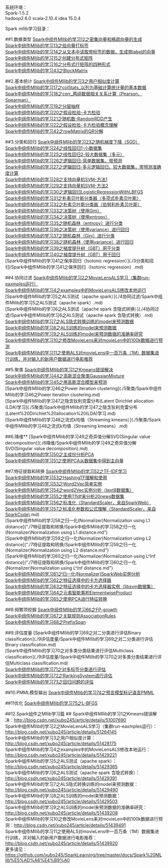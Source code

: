 
系统环境：  
Spark-1.5.2  
hadoop2.6.0
scala-2.10.4
idea 15.0.4

Spark mllib学习目录：

##1.数据类型
[Spark中组件Mllib的学习12之密集向量和稀疏向量的生成](./1数据类型/Spark中组件Mllib的学习12之密集向量和稀疏向量的生成.md)  
[Spark中组件Mllib的学习13之给向量打标签](./1数据类型/Spark中组件Mllib的学习13之给向量打标签.md)  
[Spark中组件Mllib的学习14之从文本中读取带标签的数据，生成带label的向量](./1数据类型/Spark中组件Mllib的学习14之从文本中读取带标签的数据，生成带label的向量.md)  
[Spark中组件Mllib的学习15之创建分布式矩阵](./1数据类型/Spark中组件Mllib的学习15之创建分布式矩阵.md)  
[Spark中组件Mllib的学习16之分布式行矩阵的四种形式](./1数据类型/Spark中组件Mllib的学习16之分布式行矩阵的四种形式.md)  
[Spark中组件Mllib的学习43之BlockMatrix](./1数据类型/Spark中组件Mllib的学习43之BlockMatrix.md)  
	
##2.基本统计
[Spark中组件Mllib的学习3之用户相似度计算](./2基本统计/Spark中组件Mllib的学习3之用户相似度计算.md)  
[Spark中组件Mllib的学习17之colStats_以列为基础计算统计量的基本数据](./2基本统计/Spark中组件Mllib的学习17之colStats_以列为基础计算统计量的基本数据.md)  
[Spark中组件Mllib的学习18之corr_两组数据相关关系计算（Pearson、Spearman）](./2基本统计/Spark中组件Mllib的学习18之corr_两组数据相关关系计算（Pearson、Spearman）.md)  
[Spark中组件Mllib的学习19之分层抽样](./2基本统计/Spark中组件Mllib的学习19之分层抽样.md)  
[Spark中组件Mllib的学习20之假设检验-卡方检验](./2基本统计/Spark中组件Mllib的学习20之假设检验-卡方检验.md)  
[Spark中组件Mllib的学习21之随机数-RandomRDD产生](./2基本统计/Spark中组件Mllib的学习21之随机数-RandomRDD产生.md)  
[Spark中组件Mllib的学习22之假设检验-卡方检验概念理解](./2基本统计/Spark中组件Mllib的学习22之假设检验-卡方检验概念理解.md)  
[Spark中组件Mllib的学习42之rowMatrix的QR分解](./2基本统计/Spark中组件Mllib的学习42之rowMatrix的QR分解.md) 

##3.分类和回归
[Spark中组件Mllib的学习23之随机梯度下降（SGD）](./3分类和回归/Spark中组件Mllib的学习23之随机梯度下降（SGD）.md)  
[Spark中组件Mllib的学习24之线性回归1-小数据集](./3分类和回归/Spark中组件Mllib的学习24之线性回归1-小数据集.md)  
[Spark中组件Mllib的学习25之线性回归2-较大数据集（多元）](./3分类和回归/Spark中组件Mllib的学习25之线性回归2-较大数据集（多元）.md)  
[Spark中组件Mllib的学习26之逻辑回归-简单数据集，带预测](./3分类和回归/Spark中组件Mllib的学习26之逻辑回归-简单数据集，带预测.md)  
[Spark中组件Mllib的学习27之逻辑回归-多元逻辑回归，较大数据集，带预测准确度计算](./3分类和回归/Spark中组件Mllib的学习27之逻辑回归-多元逻辑回归，较大数据集，带预测准确度计算.md)  
[Spark中组件Mllib的学习28之支持向量机SVM-方法1](./3分类和回归/Spark中组件Mllib的学习28之支持向量机SVM-方法1.md)  
[Spark中组件Mllib的学习29之支持向量机SVM-方法2](./3分类和回归/Spark中组件Mllib的学习29之支持向量机SVM-方法2.md)  
[Spark中组件Mllib的学习30之逻辑回归LogisticRegressionWithLBFGS](./3分类和回归/Spark中组件Mllib的学习30之逻辑回归LogisticRegressionWithLBFGS.md)  
[Spark中组件Mllib的学习31之朴素贝叶斯分类器（多项式朴素贝叶斯）](./3分类和回归/Spark中组件Mllib的学习31之朴素贝叶斯分类器（多项式朴素贝叶斯）.md)  
[Spark中组件Mllib的学习32之朴素贝叶斯分类器（伯努利朴素贝叶斯）](./3分类和回归/Spark中组件Mllib的学习32之朴素贝叶斯分类器（伯努利朴素贝叶斯）_.md)  
[Spark中组件Mllib的学习33之决策树（使用Gini）](./3分类和回归/Spark中组件Mllib的学习33之决策树（使用Gini）.md)  
[Spark中组件Mllib的学习34之决策树（使用entropy）](./3分类和回归/Spark中组件Mllib的学习34之决策树（使用entropy）_.md)  
[Spark中组件Mllib的学习35之随机森林（entropy）进行分类](./3分类和回归/Spark中组件Mllib的学习35之随机森林（entropy）进行分类.md)  
[Spark中组件Mllib的学习36之决策树（使用variance）进行回归](./3分类和回归/Spark中组件Mllib的学习36之决策树（使用variance）进行回归.md)  
[Spark中组件Mllib的学习37之随机森林（Gini）进行分类](./3分类和回归/Spark中组件Mllib的学习37之随机森林（Gini）进行分类.md)  
[Spark中组件Mllib的学习38之随机森林（使用variance）进行回归](./3分类和回归/Spark中组件Mllib的学习38之随机森林（使用variance）进行回归.md)  
[Spark中组件Mllib的学习39之梯度提升树（GBT）用于分类](./3分类和回归/Spark中组件Mllib的学习39之梯度提升树（GBT）用于分类_.md)  
[Spark中组件Mllib的学习40之梯度提升树（GBT）用于回归](./3分类和回归/Spark中组件Mllib的学习40之梯度提升树（GBT）用于回归_.md)  
[Spark中组件Mllib的学习41之保序回归（Isotonic regression）](./3分类和回归/Spark中组件Mllib的学习41之保序回归（Isotonic regression）.md)  

##4.协同过滤
[Spark中组件Mllib的学习2之MovieLensALS学习（集群run-eaxmples运行）](./4协同过滤/Spark中组件Mllib的学习2之MovieLensALS学习（集群run-eaxmples运行）.md)  
[Spark中组件Mllib的学习4之examples中的MovieLensALS修改本地运行](./4协同过滤/Spark中组件Mllib的学习4之examples中的MovieLensALS修改本地运行.md)  
[Spark中组件Mllib的学习5之ALS测试（apache spark）](./4协同过滤/Spark中组件Mllib的学习5之ALS测试（apache spark）.md)  
[Spark中组件Mllib的学习6之ALS测试（apache spark 含隐式转换）](./4协同过滤/Spark中组件Mllib的学习6之ALS测试（apache spark 含隐式转换）.md)  
[Spark中组件Mllib的学习7之ALS隐式转换训练的model来预测数据](./4协同过滤/Spark中组件Mllib的学习7之ALS隐式转换训练的model来预测数据.md)  
[Spark中组件Mllib的学习8之ALS训练的model来预测数据](./4协同过滤/Spark中组件Mllib的学习8之ALS训练的model来预测数据.md)  
[Spark中组件Mllib的学习9之ALS训练的model来预测数据的准确率研究](./4协同过滤/Spark中组件Mllib的学习9之ALS训练的model来预测数据的准确率研究.md)  
[Spark中组件Mllib的学习10之修改MovieLens来对movieLen中的100k数据进行预测](./4协同过滤/Spark中组件Mllib的学习10之修改MovieLens来对movieLen中的100k数据进行预测.md)  
[Spark中组件Mllib的学习11之使用ALS对movieLens中一百万条（1M）数据集进行训练，并对输入的新用户数据进行电影推荐](./4协同过滤/Spark中组件Mllib的学习11之使用ALS对movieLens中一百万条（1M）数据集进行训练，并对输入的新用户数据进行电影推荐.md)  

##5.聚类
[Spark中组件Mllib的学习1之Kmeans错误解决](./5聚类/Spark中组件Mllib的学习1之Kmeans错误解决.md)  
[Spark中组件Mllib的学习44之高斯混合聚类GaussianMixture](./5聚类/Spark中组件Mllib的学习44之高斯混合聚类GaussianMixture.md)  
[Spark中组件Mllib的学习45之用高斯混合模型来预测](./5聚类/Spark中组件Mllib的学习45之用高斯混合模型来预测.md)  
[Spark中组件Mllib的学习46之Power iteration clustering](./5聚类/Spark中组件Mllib的学习46之Power iteration clustering.md)  
[Spark中组件Mllib的学习47之隐含狄利克雷分布(Latent Dirichlet allocation (LDA)学习](./5聚类/Spark中组件Mllib的学习47之隐含狄利克雷分布(Latent%20Dirichlet%20allocation%20(LDA)学习.md)  
[Spark中组件Mllib的学习48之流式k均值（Streaming kmeans）](./5聚类/Spark中组件Mllib的学习48之流式k均值（Streaming kmeans）.md)  


##6.降维**
[Spark中组件Mllib的学习49之奇异值分解SVD(Singular value decomposition)](./6降维/Spark中组件Mllib的学习49之奇异值分解SVD(Singular value decomposition).md)  
[Spark中组件Mllib的学习50之主成份分析PCA](./6降维/Spark中组件Mllib的学习50之主成份分析PCA.md)  
[Spark中组件Mllib的学习51之使用PCA从数据集中得到主向量](./6降维/Spark中组件Mllib的学习51之使用PCA从数据集中得到主向量.md)  

##7.特征提取和转换
[Spark中组件Mllib的学习52之TF-IDF学习](./7特征提取和转换/Spark中组件Mllib的学习52之TF-IDF学习.md)  
[Spark中组件Mllib的学习53之HashingTF理解和使用](./7特征提取和转换/Spark中组件Mllib的学习53之HashingTF理解和使用.md)  
[Spark中组件Mllib的学习53之Word2Vec简单实例](./7特征提取和转换/Spark中组件Mllib的学习53之Word2Vec简单实例.md)  
[Spark中组件Mllib的学习54之word2Vec实例分析（text8数据集）](./7特征提取和转换/Spark中组件Mllib的学习54之word2Vec实例分析（text8数据集）.md)  
[Spark中组件Mllib的学习55之使用TfIdf来分析20news数据集](./7特征提取和转换/Spark中组件Mllib的学习55之使用TfIdf来分析20news数据集.md)  
[Spark中组件Mllib的学习56之标准化（StandardScaler，来自SparkWeb）](./7特征提取和转换/Spark中组件Mllib的学习56之标准化（StandardScaler，来自SparkWeb）.md)  
[Spark中组件Mllib的学习57之标准化参数和公式理解（StandardScaler，来自SparkCode)](./7特征提取和转换/Spark中组件Mllib的学习57之标准化参数和公式理解（StandardScaler，来自SparkCode).md)  
[Spark中组件Mllib的学习58之归一化(Normalizer)Normalization using L1 distance]("./7特征提取和转换/Spark中组件Mllib的学习58之归一化(Normalizer)Normalization using L1 distance.md")  
[Spark中组件Mllib的学习59之归一化(Normalizer)Normalization using L2 distance]("./7特征提取和转换/Spark中组件Mllib的学习59之归一化(Normalizer)Normalization using L2 distance.md")  
[Spark中组件Mllib的学习60之归一化(Normalizer)Normalization using L^Inf distance]("./7特征提取和转换/Spark中组件Mllib的学习60之归一化(Normalizer)Normalization using L^Inf distance.md")  
[Spark中组件Mllib的学习61之归一化(Normalizer)SparkWeb实例分析]("./7特征提取和转换/Spark中组件Mllib的学习61之归一化(Normalizer)SparkWeb实例分析.md")  
[Spark中组件Mllib的学习62之特征选择中的卡方选择器](./7特征提取和转换/Spark中组件Mllib的学习62之特征选择中的卡方选择器.md)  
[Spark中组件Mllib的学习63之特征选择中的卡方选择器实例（libsvm数据集）]("./7特征提取和转换/Spark中组件Mllib的学习63之特征选择中的卡方选择器实例（libsvm数据集）.md")  
[Spark中组件Mllib的学习64之元素智能乘积ElementwiseProduct](./7特征提取和转换/Spark中组件Mllib的学习64之元素智能乘积ElementwiseProduct.md)  
[Spark中组件Mllib的学习65之使用PCA进行特征转换](./7特征提取和转换/Spark中组件Mllib的学习65之使用PCA进行特征转换.md)  

##8.频繁项挖掘
[Spark中组件Mllib的学习66之FP-growth](./8频繁项挖掘/Spark中组件Mllib的学习66之FP-growth.md)  
[Spark中组件Mllib的学习67之关联规则AssociationRules](./8频繁项挖掘/Spark中组件Mllib的学习67之关联规则AssociationRules.md)  
[Spark中组件Mllib的学习68之PrefixSpan](./8频繁项挖掘/Spark中组件Mllib的学习68之PrefixSpan.md)  

##9.评估度量
[Spark中组件Mllib的学习69之对二分类进行评估Binary classification](./9评估度量/Spark中组件Mllib的学习69之对二分类进行评估Binary classification.md)  
[Spark中组件Mllib的学习70之对多类分类结果进行评估Multiclass classification](./9评估度量/Spark中组件Mllib的学习70之对多类分类结果进行评估Multiclass classification.md)  
[Spark中组件Mllib的学习71之对多标签分类进行评估](./9评估度量/Spark中组件Mllib的学习71之对多标签分类进行评估.md)  
[Spark中组件Mllib的学习72之RankingSystem进行评估](./9评估度量/Spark中组件Mllib的学习72之RankingSystem进行评估.md)  
[Spark中组件Mllib的学习73之回归问题的评估](./9评估度量/Spark中组件Mllib的学习73之回归问题的评估.md)  

##10.PMML模型输出
[Spark中组件Mllib的学习74之预言模型标记语言PMML](./10PMML模型输出/Spark中组件Mllib的学习74之预言模型标记语言PMML.md)  
	
##11优化
[Spark中组件Mllib的学习75之L-BFGS](./11优化/Spark中组件Mllib的学习75之L-BFGS.md)  

##12.Spark组件之Mllib学习篇 ##
Spark中组件Mllib的学习1之Kmeans错误解决：http://blog.csdn.net/xubo245/article/details/51007690  
Spark中组件Mllib的学习2之MovieLensALS学习（集群run-eaxmples运行）：http://blog.csdn.net/xubo245/article/details/51264145  
Spark中组件Mllib的学习3之用户相似度计算：http://blog.csdn.net/xubo245/article/details/51428175  
Spark中组件Mllib的学习4之examples中的MovieLensALS修改本地运行：http://blog.csdn.net/xubo245/article/details/51429221  
Spark中组件Mllib的学习5之ALS测试（apache spark）：http://blog.csdn.net/xubo245/article/details/51429365  
Spark中组件Mllib的学习6之ALS测试（apache spark 含隐式转换）：http://blog.csdn.net/xubo245/article/details/51429391  
Spark中组件Mllib的学习7之ALS隐式转换训练的model来预测数据：http://blog.csdn.net/xubo245/article/details/51429490  
Spark中组件Mllib的学习8之ALS训练的model来预测数据：http://blog.csdn.net/xubo245/article/details/51429503  
Spark中组件Mllib的学习9之ALS训练的model来预测数据的准确率研究：http://blog.csdn.net/xubo245/article/details/51439208  
Spark中组件Mllib的学习10之修改MovieLens来对movieLen中的100k数据进行预测：http://blog.csdn.net/xubo245/article/details/51439491   
Spark中组件Mllib的学习11之使用ALS对movieLens中一百万条（1M）数据集进行训练，并对输入的新用户数据进行电影推荐：http://blog.csdn.net/xubo245/article/details/51439920   
更多请见：https://github.com/xubo245/SparkLearning/tree/master/docs/Spark%20MLlib%E5%AD%A6%E4%B9%A0